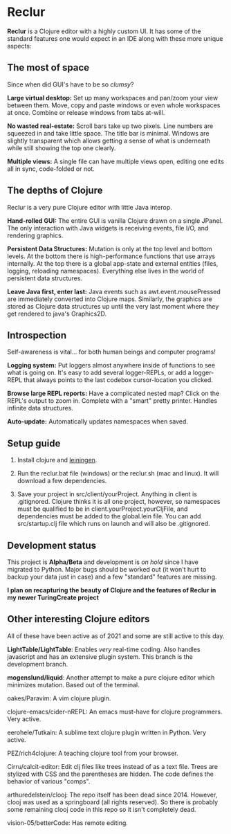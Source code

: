 # Reclur

**Reclur** is a Clojure editor with a highly custom UI. It has some of the standard features one would expect in an IDE along with these more unique aspects:

## The most of space

Since when did GUI's have to be so *clumsy*?

**Large virtual desktop:** Set up many workspaces and pan/zoom your view between them. Move, copy and paste windows or even whole workspaces at once. Combine or release windows from tabs at-will.

**No wasted real-estate:** Scroll bars take up two pixels. Line numbers are squeezed in and take little space.
The title bar is minimal. Windows are slightly transparent which allows getting a sense of what is underneath while still showing the top one clearly.

**Multiple views:** A single file can have multiple views open, editing one edits all in sync, code-folded or not.

## The depths of Clojure

Reclur is a very pure Clojure editor with little Java interop.

**Hand-rolled GUI:** The entire GUI is vanilla Clojure drawn on a single JPanel. The only interaction with Java widgets is receiving events, file I/O, and rendering graphics.

**Persistent Data Structures:** Mutation is only at the top level and bottom levels. At the bottom there is high-performance functions that use arrays internally. At the top there is a global app-state and external entities (files, logging, reloading namespaces). Everything else lives in the world of persistent data structures.

**Leave Java first, enter last:** Java events such as awt.event.mousePressed are immediately converted into Clojure maps. Similarly, the graphics are stored as Clojure data structures up until the very last moment where they get rendered to java's Graphics2D.

## Introspection

Self-awareness is vital... for both human beings and computer programs!

**Logging system:** Put loggers almost anywhere inside of functions to see what is going on. It's easy to add several logger-REPLs, or add a logger-REPL that always points to the last codebox cursor-location you clicked.

**Browse large REPL reports:** Have a complicated nested map? Click on the REPL's output to zoom in. Complete with a "smart" pretty printer. Handles infinite data structures.

**Auto-update:** Automatically updates namespaces when saved.

## Setup guide

1. Install clojure and [leiningen](https://leiningen.org/).

2. Run the reclur.bat file (windows) or the reclur.sh (mac and linux). It will download a few dependencies.

3. Save your project in src/client/yourProject. Anything in client is .gitignored. Clojure thinks it is all one project, however, so namespaces must be qualified to be in client.yourProject.yourCljFile, and dependencies must be added to the global.lein file. You can add src/startup.clj file which runs on launch and will also be .gitignored.

## Development status
This project is **Alpha/Beta** and development is *on hold* since I have migrated to Python. Major bugs should be worked out (it won't hurt to backup your data just in case) and a few "standard" features are missing.

**I plan on recapturing the beauty of Clojure and the features of Reclur in my newer TuringCreate project**

## Other interesting Clojure editors

All of these have been active as of 2021 and some are still active to this day.

**LightTable/LightTable**: Enables *very* real-time coding. Also handles javascript and has an extensive plugin system. This branch is the development branch.

**mogenslund/liquid**: Another attempt to make a pure clojure editor which minimizes mutation. Based out of the terminal.

oakes/Paravim: A vim clojure plugin.

clojure-emacs/cider-nREPL: An emacs must-have for clojure programmers. Very active.

eerohele/Tutkain: A sublime text clojure plugin written in Python. Very active.

PEZ/rich4clojure: A teaching clojure tool from your browser.

Cirru/calcit-editor: Edit clj files like trees instead of as a text file. Trees are stylized with CSS and the parentheses are hidden. The code defines the behavior of various "comps".

arthuredelstein/clooj: The repo itself has been dead since 2014. However, clooj was used as a springboard (all rights reserved). So there is probably some remaining clooj code in this repo so it isn't completely dead.

vision-05/betterCode: Has remote editing.
